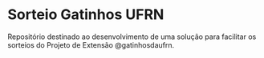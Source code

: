 # Sorteio Gatinhos UFRN
Repositório destinado ao desenvolvimento de uma solução para facilitar os sorteios do Projeto de Extensão @gatinhosdaufrn.

